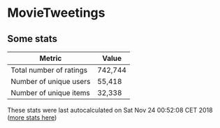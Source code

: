 # MovieTweetings
## Some stats

Metric | Value
--- | ---
Total number of ratings                 | 742,744
Number of unique users                  | 55,418
Number of unique items                  | 32,338
These stats were last autocalculated on Sat Nov 24 00:52:08 CET 2018  ([more stats here](./stats.md))

